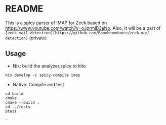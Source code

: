 # README


This is a spicy parser of IMAP for Zeek based on https://www.youtube.com/watch?v=oJprmlB3eNo. Also, It will be a part of `[zeek-mail-detection](https://github.com/Boomboomdunce/zeek-mail-detection)` (private)



## Usage

- Nix: build the analyzer.spicy to hlto

```
nix develop -c spicy-compile imap
```


- Native: Compile and test

``` 
cd build
cmake ..
cmake --build .
cd ../tests
btest

```

`
